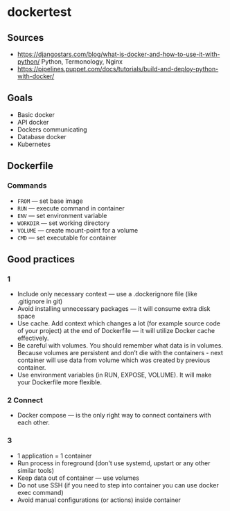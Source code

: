 # dockertest

## Sources

- https://djangostars.com/blog/what-is-docker-and-how-to-use-it-with-python/ Python, Termonology, Nginx
- https://pipelines.puppet.com/docs/tutorials/build-and-deploy-python-with-docker/


## Goals

- Basic docker
- API docker
- Dockers communicating
- Database docker
- Kubernetes

## Dockerfile


### Commands
- `FROM` — set base image
- `RUN` — execute command in container
- `ENV` — set environment variable
- `WORKDIR` — set working directory
- `VOLUME` — create mount-point for a volume
- `CMD` — set executable for container


## Good practices

### 1
- Include only necessary context — use a .dockerignore file (like .gitignore in git)
- Avoid installing unnecessary packages — it will consume extra disk space
- Use cache. Add context which changes a lot (for example source code of your project) at the end of Dockerfile — it will utilize Docker cache effectively.
- Be careful with volumes. You should remember what data is in volumes. Because volumes are persistent and don’t die with the containers - next container will use data from volume which was created by previous container.
- Use environment variables (in RUN, EXPOSE, VOLUME). It will make your Dockerfile more flexible.
### 2 Connect
- Docker compose — is the only right way to connect containers with each other.
### 3
- 1 application = 1 container
- Run process in foreground (don't use systemd, upstart or any other similar tools)
- Keep data out of container — use volumes
- Do not use SSH (if you need to step into container you can use docker exec command)
- Avoid manual configurations (or actions) inside container
